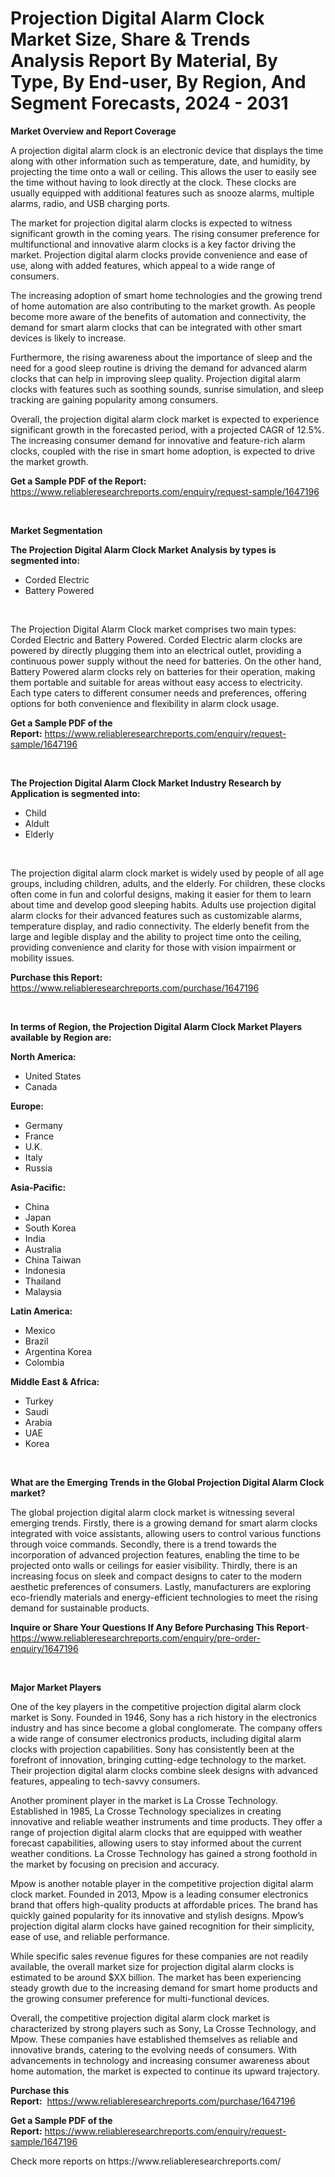 <p><h1>Projection Digital Alarm Clock Market Size, Share & Trends Analysis Report By Material, By Type, By End-user, By Region, And Segment Forecasts, 2024 - 2031</h1></p><p><strong>Market Overview and Report Coverage</strong></p>
<p><p>A projection digital alarm clock is an electronic device that displays the time along with other information such as temperature, date, and humidity, by projecting the time onto a wall or ceiling. This allows the user to easily see the time without having to look directly at the clock. These clocks are usually equipped with additional features such as snooze alarms, multiple alarms, radio, and USB charging ports.</p><p>The market for projection digital alarm clocks is expected to witness significant growth in the coming years. The rising consumer preference for multifunctional and innovative alarm clocks is a key factor driving the market. Projection digital alarm clocks provide convenience and ease of use, along with added features, which appeal to a wide range of consumers.</p><p>The increasing adoption of smart home technologies and the growing trend of home automation are also contributing to the market growth. As people become more aware of the benefits of automation and connectivity, the demand for smart alarm clocks that can be integrated with other smart devices is likely to increase.</p><p>Furthermore, the rising awareness about the importance of sleep and the need for a good sleep routine is driving the demand for advanced alarm clocks that can help in improving sleep quality. Projection digital alarm clocks with features such as soothing sounds, sunrise simulation, and sleep tracking are gaining popularity among consumers.</p><p>Overall, the projection digital alarm clock market is expected to experience significant growth in the forecasted period, with a projected CAGR of 12.5%. The increasing consumer demand for innovative and feature-rich alarm clocks, coupled with the rise in smart home adoption, is expected to drive the market growth.</p></p>
<p><strong>Get a Sample PDF of the Report:</strong> <a href="https://www.reliableresearchreports.com/enquiry/request-sample/1647196">https://www.reliableresearchreports.com/enquiry/request-sample/1647196</a></p>
<p>&nbsp;</p>
<p><strong>Market Segmentation</strong></p>
<p><strong>The Projection Digital Alarm Clock Market Analysis by types is segmented into:</strong></p>
<p><ul><li>Corded Electric</li><li>Battery Powered</li></ul></p>
<p>&nbsp;</p>
<p><p>The Projection Digital Alarm Clock market comprises two main types: Corded Electric and Battery Powered. Corded Electric alarm clocks are powered by directly plugging them into an electrical outlet, providing a continuous power supply without the need for batteries. On the other hand, Battery Powered alarm clocks rely on batteries for their operation, making them portable and suitable for areas without easy access to electricity. Each type caters to different consumer needs and preferences, offering options for both convenience and flexibility in alarm clock usage.</p></p>
<p><strong>Get a Sample PDF of the Report:</strong>&nbsp;<a href="https://www.reliableresearchreports.com/enquiry/request-sample/1647196">https://www.reliableresearchreports.com/enquiry/request-sample/1647196</a></p>
<p>&nbsp;</p>
<p><strong>The Projection Digital Alarm Clock Market Industry Research by Application is segmented into:</strong></p>
<p><ul><li>Child</li><li>Aldult</li><li>Elderly</li></ul></p>
<p>&nbsp;</p>
<p><p>The projection digital alarm clock market is widely used by people of all age groups, including children, adults, and the elderly. For children, these clocks often come in fun and colorful designs, making it easier for them to learn about time and develop good sleeping habits. Adults use projection digital alarm clocks for their advanced features such as customizable alarms, temperature display, and radio connectivity. The elderly benefit from the large and legible display and the ability to project time onto the ceiling, providing convenience and clarity for those with vision impairment or mobility issues.</p></p>
<p><strong>Purchase this Report:</strong>&nbsp; <a href="https://www.reliableresearchreports.com/purchase/1647196">https://www.reliableresearchreports.com/purchase/1647196</a></p>
<p>&nbsp;</p>
<p><strong>In terms of Region, the Projection Digital Alarm Clock Market Players available by Region are:</strong></p>
<p>
    <p> <strong> North America: </strong>
        <ul>
            <li>United States</li>
            <li>Canada</li>
        </ul>
        </p> 
    <p> <strong> Europe: </strong>
        <ul>
            <li>Germany</li>
            <li>France</li>
            <li>U.K.</li>
            <li>Italy</li>
            <li>Russia</li>
        </ul>
        </p> 
    <p> <strong> Asia-Pacific: </strong>
        <ul>
            <li>China</li>
            <li>Japan</li>
            <li>South Korea</li>
            <li>India</li>
            <li>Australia</li>
            <li>China Taiwan</li>
            <li>Indonesia</li>
            <li>Thailand</li>
            <li>Malaysia</li>
        </ul>
        </p> 
    <p> <strong> Latin America: </strong>
        <ul>
            <li>Mexico</li>
            <li>Brazil</li>
            <li>Argentina Korea</li>
            <li>Colombia</li>
        </ul>
        </p> 
    <p> <strong> Middle East & Africa: </strong>
        <ul>
            <li>Turkey</li>
            <li>Saudi</li>
            <li>Arabia</li>
            <li>UAE</li>
            <li>Korea</li>
        </ul>
    </p>
    </p>
<p>&nbsp;</p>
<p><strong>What are the Emerging Trends in the Global Projection Digital Alarm Clock market?</strong></p>
<p><p>The global projection digital alarm clock market is witnessing several emerging trends. Firstly, there is a growing demand for smart alarm clocks integrated with voice assistants, allowing users to control various functions through voice commands. Secondly, there is a trend towards the incorporation of advanced projection features, enabling the time to be projected onto walls or ceilings for easier visibility. Thirdly, there is an increasing focus on sleek and compact designs to cater to the modern aesthetic preferences of consumers. Lastly, manufacturers are exploring eco-friendly materials and energy-efficient technologies to meet the rising demand for sustainable products.</p></p>
<p><strong>Inquire or Share Your Questions If Any Before Purchasing This Report</strong>- <a href="https://www.reliableresearchreports.com/enquiry/pre-order-enquiry/1647196">https://www.reliableresearchreports.com/enquiry/pre-order-enquiry/1647196</a></p>
<p>&nbsp;</p>
<p><strong>Major Market Players</strong></p>
<p><p>One of the key players in the competitive projection digital alarm clock market is Sony. Founded in 1946, Sony has a rich history in the electronics industry and has since become a global conglomerate. The company offers a wide range of consumer electronics products, including digital alarm clocks with projection capabilities. Sony has consistently been at the forefront of innovation, bringing cutting-edge technology to the market. Their projection digital alarm clocks combine sleek designs with advanced features, appealing to tech-savvy consumers.</p><p>Another prominent player in the market is La Crosse Technology. Established in 1985, La Crosse Technology specializes in creating innovative and reliable weather instruments and time products. They offer a range of projection digital alarm clocks that are equipped with weather forecast capabilities, allowing users to stay informed about the current weather conditions. La Crosse Technology has gained a strong foothold in the market by focusing on precision and accuracy.</p><p>Mpow is another notable player in the competitive projection digital alarm clock market. Founded in 2013, Mpow is a leading consumer electronics brand that offers high-quality products at affordable prices. The brand has quickly gained popularity for its innovative and stylish designs. Mpow’s projection digital alarm clocks have gained recognition for their simplicity, ease of use, and reliable performance.</p><p>While specific sales revenue figures for these companies are not readily available, the overall market size for projection digital alarm clocks is estimated to be around $XX billion. The market has been experiencing steady growth due to the increasing demand for smart home products and the growing consumer preference for multi-functional devices.</p><p>Overall, the competitive projection digital alarm clock market is characterized by strong players such as Sony, La Crosse Technology, and Mpow. These companies have established themselves as reliable and innovative brands, catering to the evolving needs of consumers. With advancements in technology and increasing consumer awareness about home automation, the market is expected to continue its upward trajectory.</p></p>
<p><strong>Purchase this Report:</strong>&nbsp;&nbsp;<a href="https://www.reliableresearchreports.com/purchase/1647196">https://www.reliableresearchreports.com/purchase/1647196</a></p>
<p></p>
<p><strong>Get a Sample PDF of the Report:</strong>&nbsp;<a href="https://www.reliableresearchreports.com/enquiry/request-sample/1647196">https://www.reliableresearchreports.com/enquiry/request-sample/1647196</a></p>
<p>Check more reports on https://www.reliableresearchreports.com/</p>